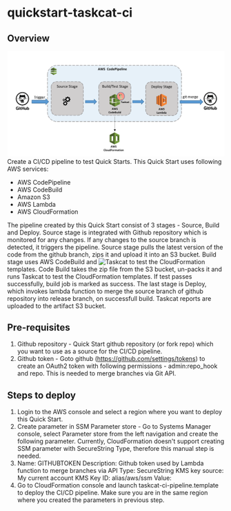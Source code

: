 # quickstart-taskcat-ci

## Overview

![Architecture Diagram](assets/Taskcat%20CI%20Quick%20Start%20architecture%20diagram.png)
Create a CI/CD pipeline to test Quick Starts. This Quick Start uses following AWS services:
- AWS CodePipeline
- AWS CodeBuild
- Amazon S3
- AWS Lambda
- AWS CloudFormation

The pipeline created by this Quick Start consist of 3 stages - Source, Build and Deploy. Source stage is integrated with Github repository which is monitored for any changes. If any changes to the source branch is detected, it triggers the pipeline. Source stage pulls the latest version of the code from the github branch, zips it and upload it into an S3 bucket. Build stage uses AWS CodeBuild and ![Taskcat](https://github.com/aws-quickstart/taskcat) to test the CloudFormation templates. Code Build takes the zip file from the S3 bucket, un-packs it and runs Taskcat to test the CloudFormation templates. If test passes successfully, build job is marked as success. The last stage is Deploy, which invokes lambda function to merge the source branch of github repository into release branch, on successfull build.
Taskcat reports are uploaded to the artifact S3 bucket.

## Pre-requisites
1. Github repository - Quick Start github repository (or fork repo) which you want to use as a source for the CI/CD pipeline.
2. Github token - Goto github (https://github.com/settings/tokens) to create an OAuth2 token with following permissions - admin:repo_hook and repo. This is needed to merge branches via Git API.

## Steps to deploy
1. Login to the AWS console and select a region where you want to deploy this Quick Start.
2. Create parameter in SSM Parameter store - Go to Systems Manager console, select Parameter store from the left navigation and create the following parameter. Currently, CloudFormation doesn't support creating SSM parameter with SecureString Type, therefore this manual step is needed.
 1. Name: GITHUBTOKEN
 	Description: Github token used by Lambda function to merge branches via API
 	Type: SecureString
 	KMS key source: My current account
 	KMS Key ID: alias/aws/ssm
 	Value: <Github-token>
3. Go to CloudFormation console and launch taskcat-ci-pipeline.template to deploy the CI/CD pipeline. Make sure you are in the same region where you created the parameters in previous step.
